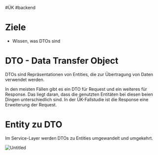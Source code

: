 #ÜK
#backend

# Ziele

- Wissen, was DTOs sind

# DTO - Data Transfer Object

DTOs sind Repräsentationen von Entities, die zur Übertragung von Daten verwendet werden. 

In den meisten Fällen gibt es ein DTO für Request und ein weiteres für Response. Das liegt daran, dass die genutzten Entitäten bei diesen beien Dingen unterschiedlich sind. In der ÜK-Fallstudie ist die Response eine Erweiterung der Request.

# Entity zu DTO

Im Service-Layer werden DTOs zu Entities umgewandelt und umgekehrt.

![Untitled](ÜK/ÜK%20-%20Backend/Fotos%20&%20PDF's/Untitled%201.png)